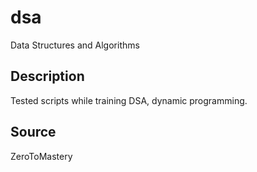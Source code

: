 # dsa
Data Structures and Algorithms

## Description
Tested scripts while training DSA,  dynamic programming.

## Source
ZeroToMastery
